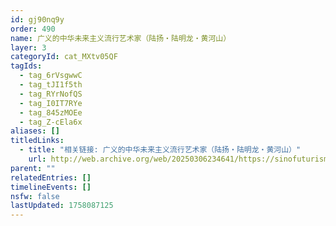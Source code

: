 ```yaml
---
id: gj90nq9y
order: 490
name: 广义的中华未来主义流行艺术家（陆扬・陆明龙・黄河山）
layer: 3
categoryId: cat_MXtv05QF
tagIds:
  - tag_6rVsgwwC
  - tag_tJI1f5th
  - tag_RYrNofQS
  - tag_I0IT7RYe
  - tag_845zMOEe
  - tag_Z-cEla6x
aliases: []
titledLinks:
  - title: "相关链接: 广义的中华未来主义流行艺术家（陆扬・陆明龙・黄河山）"
    url: http://web.archive.org/web/20250306234641/https://sinofuturism.com/
parent: ""
relatedEntries: []
timelineEvents: []
nsfw: false
lastUpdated: 1758087125
---
```


